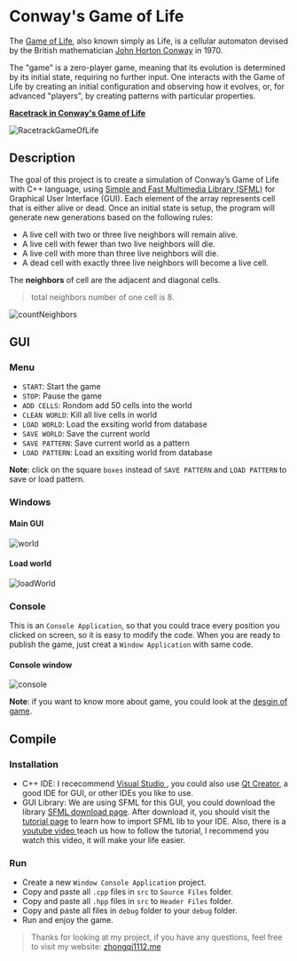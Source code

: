 # Conway's Game of Life

The [Game of Life](https://en.wikipedia.org/wiki/Conway%27s_Game_of_Life), also known simply as Life, is a cellular automaton devised by the British mathematician [John Horton Conway](https://en.wikipedia.org/wiki/John_Horton_Conway) in 1970.

The "game" is a zero-player game, meaning that its evolution is determined by its initial state, requiring no further input. One interacts with the Game of Life by creating an initial configuration and observing how it evolves, or, for advanced "players", by creating patterns with particular properties.

**[Racetrack in Conway's Game of Life](https://en.wikipedia.org/wiki/File:Colour_coded_racetrack.gif)**

![RacetrackGameOfLife](./images/Color_coded_racetrack_large_channel.gif)

## Description

The goal of this project is to create a simulation of Conway’s Game of Life with C++ language, using [Simple and Fast Multimedia Library (SFML)](https://www.sfml-dev.org/) for Graphical User Interface (GUI). Each element of the array represents cell that is either alive or dead. Once an initial state is setup, the program will generate new generations based on the following rules:

- A live cell with two or three live neighbors will remain alive.
- A live cell with fewer than two live neighbors will die.
- A live cell with more than three live neighbors will die.
- A dead cell with exactly three live neighbors will become a live cell.

The **neighbors** of cell are the adjacent and diagonal cells. 
> total neighbors number of one cell is 8.

![countNeighbors](./images/blinker.png)

## GUI

### Menu

- `START`: Start the game
- `STOP`: Pause the game
- `ADD CELLS`: Rondom add 50 cells into the world
- `CLEAN WORLD`: Kill all live cells in world
- `LOAD WORLD`: Load the exsiting world from database
- `SAVE WORLD`: Save the current world
- `SAVE PATTERN`: Save current world as a pattern
- `LOAD PATTERN`: Load an exsiting world from database

**Note**: click on the square `boxes` instead of `SAVE PATTERN` and `LOAD PATTERN` to save or load pattern.

### Windows

#### Main GUI

![world](./images/window.JPG)

#### Load world

![loadWorld](./images/world.JPG)


### Console

This is an `Console Application`, so that you could trace every position you clicked on screen, so it is easy to modify the code. When you are ready to publish the game, just creat a `Window Application` with same code.

#### Console window

![console](./images/console.JPG)

**Note**: if you want to know more about game, you could look at the [desgin of game](./docs/description.pdf).

## Compile

### Installation

- C++ IDE: I rececommend [Visual Studio ](https://visualstudio.microsoft.com/vs/), you could also use [Qt Creator](https://www.qt.io/), a good IDE for GUI, or other IDEs you like to use.
- GUI Library: We are using SFML for this GUI, you could download the library [SFML download page](https://www.sfml-dev.org/download.php). After download it, you should visit the [tutorial page](https://www.sfml-dev.org/learn.php) to learn how to import SFML lib to your IDE. 
Also, there is a [youtube video ](https://www.youtube.com/watch?v=axIgxBQVBg0) teach us how to follow the tutorial, I recommend you watch this video, it will make your life easier.

### Run

- Create a new `Window Console Application` project.
- Copy and paste all `.cpp` files in `src` to `Source Files` folder.
- Copy and paste all `.hpp` files in `src` to `Header Files` folder.
- Copy and paste all files in `debug` folder to your `debug` folder.
- Run and enjoy the game.

> Thanks for looking at my project, if you have any questions, feel free to visit my website: [zhongqi1112.me](http://zhongqi1112.me/)
